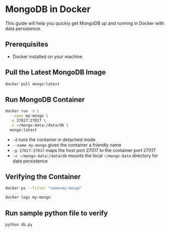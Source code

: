 # MongoDB in Docker

This guide will help you quickly get MongoDB up and running in Docker with data persistence.

## Prerequisites

- Docker installed on your machine

## Pull the Latest MongoDB Image

```bash
docker pull mongo:latest
```

## Run MongoDB Container

```bash
docker run -d \
  --name my-mongo \
  -p 27017:27017 \
  -v ~/mongo-data:/data/db \
  mongo:latest
```

- `-d` runs the container in detached mode
- `--name my-mongo` gives the container a friendly name
- `-p 27017:27017` maps the host port 27017 to the container port 27017
- `-v ~/mongo-data:/data/db` mounts the local `~/mongo-data` directory for data persistence

## Verifying the Container

```bash
docker ps --filter "name=my-mongo"

docker logs my-mongo
```

## Run sample python file to verify

```bash
python db.py
```